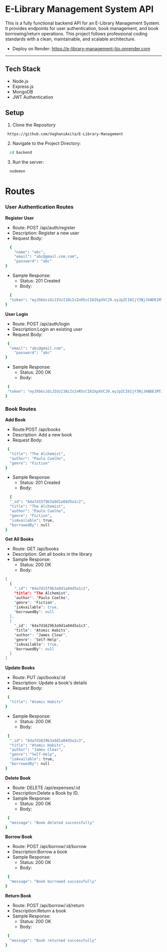 
# E-Library Management System API

This is a fully functional backend API for an E-Library Management System. It provides endpoints for user authentication, book management, and book borrowing/return operations. This project follows professional coding standards with a clean, maintainable, and scalable architecture.


 - Deploy on Render: https://e-library-management-ljjo.onrender.com
____________________________________________________




## Tech Stack

- Node.js
- Express.js
- MongoDB
- JWT Authentication

## Setup

1. Clone the Repository

```bash
 https://github.com/VaghaniAxita/E-Library-Management
```

2. Navigate to the Project Directory:

```bash
  cd backend  
```

3. Run the server:
```bash
  nodemon
```




# Routes

### User Authentication Routes
  
  **Register  User**

- Route: POST /api/auth/register
- Description: Register a new user
- Request Body:
```bash
  {
    "name": "abc",
    "email": "abc@gmail.com.com",
    "password": "abc"
}
```
- Sample Response:
  - Status: 201 Created
   - Body:
```bash
  {
  "token": "eyJhbGciOiJIUzI1NiIsInR5cCI6IkpXVCJ9.eyJpZCI6IjY3NjJkNDE1MTJlZGY0ZjU1M2ZiNTViMyIsImlhdCI6MTczNDUzMDExOSwiZXhwIjoxNzM3MTIyMTE5fQ.GuvWtrmShK-1v7hOfBmPvL1T74g3BT2varjMnStFEeg"
}
```

**User Login**

- Route: POST /api/auth/login
- Description:Login an existing user
- Request Body:
```bash
 {
  "email": "abc@gmail.com",
    "password": "abc"
}
```
- Sample Response:
  - Status: 200 OK
   - Body:
```bash
 {
 "token": "eyJhbGciOiJIUzI1NiIsInR5cCI6IkpXVCJ9.eyJpZCI6IjY3NjJkNDE1MTJlZGY0ZjU1M2ZiNTViMyIsImlhdCI6MTczNDUzMDExOSwiZXhwIjoxNzM3MTIyMTE5fQ.GuvWtrmShK-1v7hOfBmPvL1T74g3BT2varjMnStFEeg"
}
```

###  Book Routes

**Add Book**

- Route:POST /api/books
- Description: 	Add a new book
- Request Body:
```bash
 {
  "title": "The Alchemist",
  "author": "Paulo Coelho",
  "genre": "Fiction"
}
```
- Sample Response:
  - Status: 201 Created
   - Body:
```bash
  {
  "_id": "64a7d15f9b3a9d1a04d5a1c2",
  "title": "The Alchemist",
  "author": "Paulo Coelho",
  "genre": "Fiction",
  "isAvailable": true,
  "borrowedBy": null
}
```

**Get All Books**
- Route: GET /api/books
- Description: Get all books in the library 
- Sample Response:
    - Status: 200 OK
    -  Body:
```bash
[
  {
    "_id": "64a7d15f9b3a9d1a04d5a1c2",
    "title": "The Alchemist",
    "author": "Paulo Coelho",
    "genre": "Fiction",
    "isAvailable": true,
    "borrowedBy": null
  },
  {
    "_id": "64a7d1629b3a9d1a04d5a1c3",
    "title": "Atomic Habits",
    "author": "James Clear",
    "genre": "Self-Help",
    "isAvailable": true,
    "borrowedBy": null
  }
]

```

**Update Books**
- Route: PUT /api/books/:id
- Description: Update a book's details
- Request Body:
```bash
 {
  "title": "Atomic Habits"
}
```
- Sample Response:
  - Status: 200 OK
   - Body:
```bash
 {
  "_id": "64a7d1629b3a9d1a04d5a1c3",
  "title": "Atomic Habits",
  "author": "James Clear",
  "genre": "Self-Help",
  "isAvailable": true,
  "borrowedBy": null
}
```

**Delete Book**
- Route: DELETE /api/expenses/:id
- Description:Delete a Book by ID.
- Sample Response:
   - Status: 200 OK
   - Body:
```bash
 {
  "message": "Book deleted successfully"
}
```
**Borrow Book**
- Route: POST /api/borrow/:id/borrow
- Description:Borrow a book
- Sample Response:
   - Status: 200 OK
   - Body:
```bash
 {
  "message": "Book borrowed successfully"
}
```

**Return Book**
- Route: POST /api/borrow/:id/return
- Description:Return a book
- Sample Response:
   - Status: 200 OK
   - Body:
```bash
 {
  "message": "Book returned successfully"
}
```
  
  
